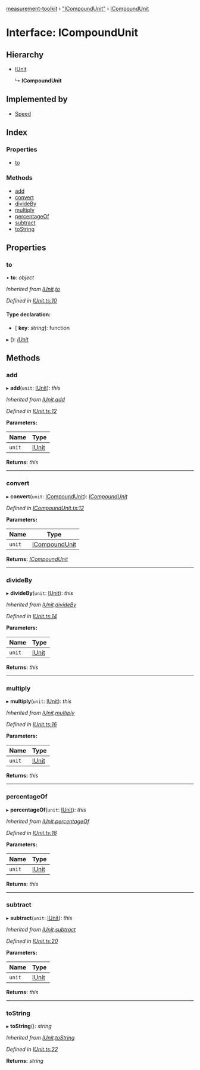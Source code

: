 [measurement-toolkit](../README.md) › ["ICompoundUnit"](../modules/_icompoundunit_.md) › [ICompoundUnit](_icompoundunit_.icompoundunit.md)

# Interface: ICompoundUnit

## Hierarchy

* [IUnit](_iunit_.iunit.md)

  ↳ **ICompoundUnit**

## Implemented by

* [Speed](../classes/_speed_.speed.md)

## Index

### Properties

* [to](_icompoundunit_.icompoundunit.md#to)

### Methods

* [add](_icompoundunit_.icompoundunit.md#add)
* [convert](_icompoundunit_.icompoundunit.md#convert)
* [divideBy](_icompoundunit_.icompoundunit.md#divideby)
* [multiply](_icompoundunit_.icompoundunit.md#multiply)
* [percentageOf](_icompoundunit_.icompoundunit.md#percentageof)
* [subtract](_icompoundunit_.icompoundunit.md#subtract)
* [toString](_icompoundunit_.icompoundunit.md#tostring)

## Properties

###  to

• **to**: *object*

*Inherited from [IUnit](_iunit_.iunit.md).[to](_iunit_.iunit.md#to)*

*Defined in [IUnit.ts:10](https://github.com/baspeeters/measurement-toolkit/blob/b5deaf3/src/Units/IUnit.ts#L10)*

#### Type declaration:

* \[ **key**: *string*\]: function

▸ (): *[IUnit](_iunit_.iunit.md)*

## Methods

###  add

▸ **add**(`unit`: [IUnit](_iunit_.iunit.md)): *this*

*Inherited from [IUnit](_iunit_.iunit.md).[add](_iunit_.iunit.md#add)*

*Defined in [IUnit.ts:12](https://github.com/baspeeters/measurement-toolkit/blob/b5deaf3/src/Units/IUnit.ts#L12)*

**Parameters:**

Name | Type |
------ | ------ |
`unit` | [IUnit](_iunit_.iunit.md) |

**Returns:** *this*

___

###  convert

▸ **convert**(`unit`: [ICompoundUnit](_icompoundunit_.icompoundunit.md)): *[ICompoundUnit](_icompoundunit_.icompoundunit.md)*

*Defined in [ICompoundUnit.ts:12](https://github.com/baspeeters/measurement-toolkit/blob/b5deaf3/src/Units/ICompoundUnit.ts#L12)*

**Parameters:**

Name | Type |
------ | ------ |
`unit` | [ICompoundUnit](_icompoundunit_.icompoundunit.md) |

**Returns:** *[ICompoundUnit](_icompoundunit_.icompoundunit.md)*

___

###  divideBy

▸ **divideBy**(`unit`: [IUnit](_iunit_.iunit.md)): *this*

*Inherited from [IUnit](_iunit_.iunit.md).[divideBy](_iunit_.iunit.md#divideby)*

*Defined in [IUnit.ts:14](https://github.com/baspeeters/measurement-toolkit/blob/b5deaf3/src/Units/IUnit.ts#L14)*

**Parameters:**

Name | Type |
------ | ------ |
`unit` | [IUnit](_iunit_.iunit.md) |

**Returns:** *this*

___

###  multiply

▸ **multiply**(`unit`: [IUnit](_iunit_.iunit.md)): *this*

*Inherited from [IUnit](_iunit_.iunit.md).[multiply](_iunit_.iunit.md#multiply)*

*Defined in [IUnit.ts:16](https://github.com/baspeeters/measurement-toolkit/blob/b5deaf3/src/Units/IUnit.ts#L16)*

**Parameters:**

Name | Type |
------ | ------ |
`unit` | [IUnit](_iunit_.iunit.md) |

**Returns:** *this*

___

###  percentageOf

▸ **percentageOf**(`unit`: [IUnit](_iunit_.iunit.md)): *this*

*Inherited from [IUnit](_iunit_.iunit.md).[percentageOf](_iunit_.iunit.md#percentageof)*

*Defined in [IUnit.ts:18](https://github.com/baspeeters/measurement-toolkit/blob/b5deaf3/src/Units/IUnit.ts#L18)*

**Parameters:**

Name | Type |
------ | ------ |
`unit` | [IUnit](_iunit_.iunit.md) |

**Returns:** *this*

___

###  subtract

▸ **subtract**(`unit`: [IUnit](_iunit_.iunit.md)): *this*

*Inherited from [IUnit](_iunit_.iunit.md).[subtract](_iunit_.iunit.md#subtract)*

*Defined in [IUnit.ts:20](https://github.com/baspeeters/measurement-toolkit/blob/b5deaf3/src/Units/IUnit.ts#L20)*

**Parameters:**

Name | Type |
------ | ------ |
`unit` | [IUnit](_iunit_.iunit.md) |

**Returns:** *this*

___

###  toString

▸ **toString**(): *string*

*Inherited from [IUnit](_iunit_.iunit.md).[toString](_iunit_.iunit.md#tostring)*

*Defined in [IUnit.ts:22](https://github.com/baspeeters/measurement-toolkit/blob/b5deaf3/src/Units/IUnit.ts#L22)*

**Returns:** *string*

